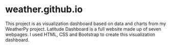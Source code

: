 # weather.github.io

This project is as visualization dashboard based on data and charts from my WeatherPy project. 
Latitude Dashboard is a full website made up of seven webpages.
I used HTML, CSS and Bootstrap to create this visualization dashboard.

